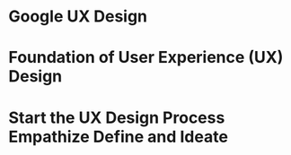 # Google UX Design
# Foundation of User Experience (UX) Design

# Start the UX Design Process Empathize Define and Ideate
